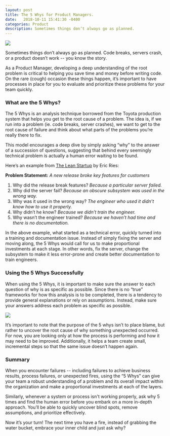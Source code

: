 ```yaml
---
layout: post
title: The 5 Whys for Product Managers.
date:   2018-10-11 15:41:30 -0400
categories: Product
description: Sometimes things don’t always go as planned.
---
```

<img src="https://media.giphy.com/media/s93TL62lMy7cI/giphy.gif"/>

Sometimes things don’t always go as planned. Code breaks, servers crash, or a product doesn’t work -- you know the story.

As a Product Manager, developing a deep understanding of the root problem is critical to helping you save time and money before writing code. On the rare (cough) occasion these things happen, it’s important to have processes in place for you to evaluate and prioritize these problems for your team quickly.

### What are the 5 Whys?

The 5 Whys is an analysis technique borrowed from the Toyota production system that helps you get to the root cause of a problem. The idea is, if we run into a problem (ie. code breaks, server crashes), we want to get to the root cause of failure and think about what parts of the problems you’re really there to fix.

This model encourages a deep dive by simply asking “why” to the answer of a succession of questions, suggesting that behind every seemingly technical problem is actually a human error waiting to be found.

Here’s an example from [The Lean Startup](https://www.amazon.com/Lean-Startup-Entrepreneurs-Continuous-Innovation/dp/0307887898) by Eric Ries:

<strong>Problem Statement:</strong> <em>A new release broke key features for customers</em>

1. Why did the release break features? <em>Because a particular server failed.</em>
2. Why did the server fail? <em>Because an obscure subsystem was used in the wrong way.</em>
3. Why was it used in the wrong way? <em>The engineer who used it didn’t know how to use it properly.</em>
4. Why didn’t he know? <em>Because we didn’t train the engineer.</em>
5. Why wasn’t the engineer trained? <em>Because we haven’t had time and there is no documentation.</em>

In the above example, what started as a technical error, quickly turned into a training and documentation issue. Instead of simply fixing the server and moving along, the 5 Whys would call for us to make proportional investments at each stage. In other words, fix the server, change the subsystem to make it less error-prone and create better documentation to train engineers.

### Using the 5 Whys Successfully

When using the 5 Whys, it is important to make sure the answer to each question of why is as specific as possible. Since there is no “true” frameworks for how this analysis is to be completed, there is a tendency to provide general explanations or rely on assumptions. Instead, make sure your answers address each problem as specific as possible.

<img src="https://media0.giphy.com/media/Dvw2lJqlTuJmo/giphy.gif"/>  

It’s important to note that the purpose of the 5 whys isn’t to place blame, but rather to uncover the root cause of why something unexpected occurred. For now, you are looking only at how the process is performing and how it may need to be improved. Additionally, it helps a team create small, incremental steps so that the same issue doesn’t happen again.

### Summary

When you encounter failures -- including failures to achieve business results, process failures, or unexpected fires, using the “5 Whys” can give your team a robust understanding of a problem and its overall impact within the organization and make a proportional investments at each of the layers.

Similarly, whenever a system or process isn't working properly, ask why 5 times and find the human error before you embark on a more in-depth approach. You’ll be able to quickly uncover blind spots, remove assumptions, and prioritize effectively.

Now it’s your turn! The next time you have a fire, instead of grabbing the water bucket, embrace your inner child and just ask why?
